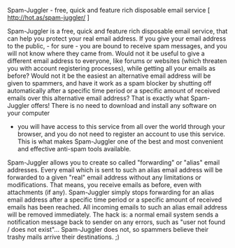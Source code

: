 Spam-Juggler - free, quick and feature rich disposable email service
[ http://hot.as/spam-juggler/ ]

Spam-Juggler is a free, quick and feature rich disposable email service,
that can help you protect your real email address. If you give your email
address to the public, - for sure - you are bound to receive spam messages,
and you will not know where they came from. Would not it be useful to give
a different email address to everyone, like forums or websites (which
threaten you with account registering processes), while getting all your
emails as before? Would not it be the easiest an alternative email address
will be given to spammers, and have it work as a spam blocker by shutting off
automatically after a specific time period or a specific amount of received
emails over this alternative email address? That is exactly what Spam-Juggler
offers! There is no need to download and install any software on your computer
- you will have access to this service from all over the world through your
browser, and you do not need to register an account to use this service. This
is what makes Spam-Juggler one of the best and most convenient and effective
anti-spam tools available.

Spam-Juggler allows you to create so called "forwarding" or "alias" email
addresses. Every email which is sent to such an alias email address will
be forwarded to a given "real" email address without any limitations or
modifications. That means, you receive emails as before, even with
attachments (if any). Spam-Juggler simply stops forwarding for an alias
email address after a specific time period or a specific amount of received
emails has been reached. All incoming emails to such an alias email address
will be removed immediately. The hack is: a normal email system sends a
notification message back to sender on any errors, such as "user not found /
does not exist"... Spam-Juggler does not, so spammers believe their trashy
mails arrive their destinations. ;)
